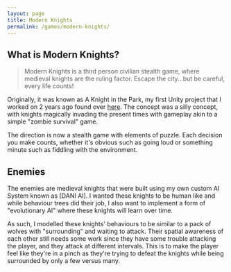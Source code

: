 ```yaml
---
layout: page
title: Modern Knights
permalink: /games/modern-knights/
---
```


## What is Modern Knights?

> Modern Knights is a third person civilian stealth game, where medieval knights are the ruling factor. Escape the city...but be careful, every life counts!

Originally, it was known as A Knight in the Park, my first Unity project that I worked on 2 years ago found over [here](http://www.kongregate.com/games/ugfstudio/a-knight-in-the-park). The concept
was a silly concept, with knights magically invading the present times with gameplay akin to a simple "zombie survival" game.

The direction is now a stealth game with elements of puzzle. Each decision you make counts, whether it's obvious such as going loud or something minute such as fiddling with the environment.

## Enemies

The enemies are medieval knights that were built using my own custom AI System known as [DANI AI]. I wanted these knights to be human like and while behaviour trees did their job,
I also want to implement a form of "evolutionary AI" where these knights will learn over time.

As such, I modelled these knights' behaviours to be similar to a pack of wolves with "surrounding" and waiting to attack. Their spatial awareness of each other still needs some work
since they have some trouble attacking the player, and they attack at different intervals. This is to make the player feel like they're in a pinch as they're trying to defeat the
knights while being surrounded by only a few versus many.


